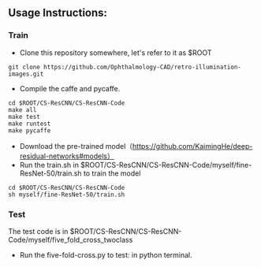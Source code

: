 ## Usage Instructions:
### Train
* Clone this repository somewhere, let's refer to it as $ROOT
```
git clone https://github.com/Ophthalmology-CAD/retro-illumination-images.git
```
* Compile the caffe and pycaffe.
```
cd $ROOT/CS-ResCNN/CS-ResCNN-Code
make all 
make test 
make runtest 
make pycaffe
```
* Download the pre-trained model（https://github.com/KaimingHe/deep-residual-networks#models）
* Run the train.sh in $ROOT/CS-ResCNN/CS-ResCNN-Code/myself/fine-ResNet-50/train.sh to train the model
```
cd $ROOT/CS-ResCNN/CS-ResCNN-Code
sh myself/fine-ResNet-50/train.sh
```

### Test

The test code is in $ROOT/CS-ResCNN/CS-ResCNN-Code/myself/five_fold_cross_twoclass

* Run the five-fold-cross.py to test: in python terminal. 
